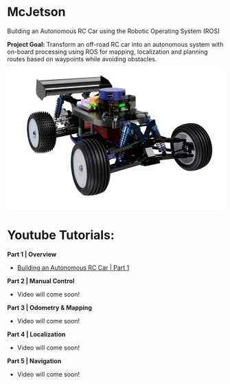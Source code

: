 # McJetson
Building an Autonomous RC Car using the Robotic Operating System (ROS)

**Project Goal:** Transform an off-road RC car into an autonomous system with on-board processing using ROS for mapping,
localization and planning routes based on waypoints while avoiding obstacles.

![](Images/McJetson_Render.png)


# Youtube Tutorials:
**Part 1 | Overview**
* [Building an Autonomous RC Car | Part 1](https://www.youtube.com/watch?v=tFP9U9C-gqY)

**Part 2 | Manual Control**
* Video will come soon!

**Part 3 | Odometry & Mapping**
* Video will come soon!

**Part 4 | Localization**
* Video will come soon!

**Part 5 | Navigation**
* Video will come soon!
